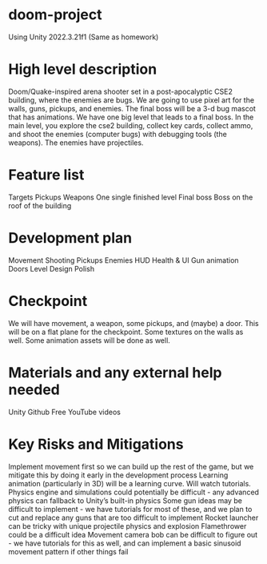 ﻿# doom-project

Using Unity 2022.3.21f1 (Same as homework)

# High level description
Doom/Quake-inspired arena shooter set in a post-apocalyptic CSE2 building, where the enemies are bugs. We are going to use pixel art for the walls, guns, pickups, and enemies. The final boss will be a 3-d bug mascot that has animations. We have one big level that leads to a final boss. In the main level, you explore the cse2 building, collect key cards, collect ammo, and shoot the enemies (computer bugs) with debugging tools (the weapons). The enemies have projectiles.

# Feature list
Targets
Pickups
Weapons
One single finished level
Final boss
Boss on the roof of the building

# Development plan
Movement
Shooting
Pickups
Enemies
HUD
Health & UI
Gun animation
Doors
Level Design
Polish




# Checkpoint
We will have movement, a weapon, some pickups, and (maybe) a door. This will be on a flat plane for the checkpoint. Some textures on the walls as well. Some animation assets will be done as well.

# Materials and any external help needed 
Unity
Github
Free YouTube videos

# Key Risks and Mitigations
Implement movement first so we can build up the rest of the game, but we mitigate this by doing it early in the development process
Learning animation (particularly in 3D) will be a learning curve. Will watch tutorials. 
Physics engine and simulations could potentially be difficult - any advanced physics can fallback to Unity’s built-in physics
Some gun ideas may be difficult to implement - we have tutorials for most of these, and we plan to cut and replace any guns that are too difficult to implement
Rocket launcher can be tricky with unique projectile physics and explosion
Flamethrower could be a difficult idea
Movement camera bob can be difficult to figure out - we have tutorials for this as well, and can implement a basic sinusoid movement pattern if other things fail
